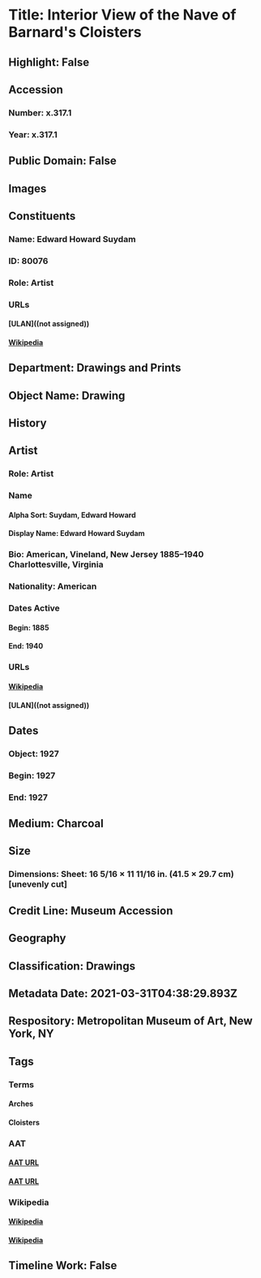 # Title: Interior View of the Nave of Barnard's Cloisters
## Highlight: False
## Accession
### Number: x.317.1
### Year: x.317.1
## Public Domain: False
## Images
## Constituents
### Name: Edward Howard Suydam
### ID: 80076
### Role: Artist
### URLs
#### [ULAN]((not assigned))
#### [Wikipedia](https://www.wikidata.org/wiki/Q79673573)
## Department: Drawings and Prints
## Object Name: Drawing
## History
## Artist
### Role: Artist
### Name
#### Alpha Sort: Suydam, Edward Howard
#### Display Name: Edward Howard Suydam
### Bio: American, Vineland, New Jersey 1885–1940 Charlottesville, Virginia
### Nationality: American
### Dates Active
#### Begin: 1885
#### End: 1940
### URLs
#### [Wikipedia](https://www.wikidata.org/wiki/Q79673573)
#### [ULAN]((not assigned))
## Dates
### Object: 1927
### Begin: 1927
### End: 1927
## Medium: Charcoal
## Size
### Dimensions: Sheet: 16 5/16 × 11 11/16 in. (41.5 × 29.7 cm) [unevenly cut]
## Credit Line: Museum Accession
## Geography
## Classification: Drawings
## Metadata Date: 2021-03-31T04:38:29.893Z
## Respository: Metropolitan Museum of Art, New York, NY
## Tags
### Terms
#### Arches
#### Cloisters
### AAT
#### [AAT URL](http://vocab.getty.edu/page/aat/300001062)
#### [AAT URL](http://vocab.getty.edu/page/aat/300007423)
### Wikipedia
#### [Wikipedia]()
#### [Wikipedia]()
## Timeline Work: False